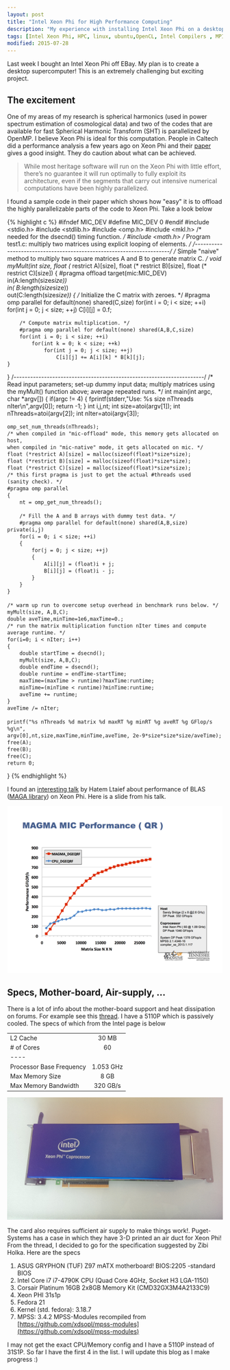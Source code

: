 ```yaml
---
layout: post
title: "Intel Xeon Phi for High Performance Computing"
description: "My experience with installing Intel Xeon Phi on a desktop"
tags: [Intel Xeon Phi, HPC, linux, ubuntu,OpenCL, Intel Compilers , MPI, OpenMP, BLAS, MAGMA]
modified: 2015-07-28
---
```


Last week I bought an Intel Xeon Phi off EBay. My plan is to create a desktop supercomputer! This is an extremely challenging but exciting project.


## The excitement

One of my areas of my research is spherical harmonics (used in power spectrum estimation of cosmological data) and two of the codes that are available for fast Spherical Harmonic Transform (SHT) is parallelized by OpenMP. I believe Xeon Phi is ideal for this computation. People in Caltech did a performance analysis a few years ago on Xeon Phi and their [paper](http://web.ipac.caltech.edu/staff/fmasci/home/miscscience/MIC_benchmarking_2013.pdf) gives a good insight. They do caution about what can be achieved.

> While most heritage software will run on the Xeon Phi with little effort, there’s no guarantee it will run optimally to fully exploit its architecture, even if the segments that carry out intensive numerical computations have been highly parallelized.

I found a sample code in their paper which shows how "easy" it is to offload the highly parallelizable parts of the code to Xeon Phi. Take a look below

{% highlight c %}
#ifndef MIC_DEV
#define MIC_DEV 0
#endif
#include <stdio.h>
#include <stdlib.h>
#include <omp.h>
#include <mkl.h> /* needed for the dsecnd() timing function. */
#include <math.h>
/* Program test1.c: multiply two matrices using explicit looping of elements. */
/*---------------------------------------------------------------------*/
/* Simple "naive" method to multiply two square matrices A and B
 to generate matrix C. */
void myMult(int size,
    float (* restrict A)[size],
    float (* restrict B)[size],
    float (* restrict C)[size])
{
    #pragma offload target(mic:MIC_DEV) in(A:length(size*size)) \
    in( B:length(size*size)) \
    out(C:length(size*size))
    {
        /* Initialize the C matrix with zeroes. */
        #pragma omp parallel for default(none) shared(C,size)
        for(int i = 0; i < size; ++i)
            for(int j = 0; j < size; ++j)
                C[i][j] = 0.f;

        /* Compute matrix multiplication. */
        #pragma omp parallel for default(none) shared(A,B,C,size)
        for(int i = 0; i < size; ++i)
            for(int k = 0; k < size; ++k)
                for(int j = 0; j < size; ++j)
                    C[i][j] += A[i][k] * B[k][j];
    }
}
/*---------------------------------------------------------------------*/
/* Read input parameters; set-up dummy input data; multiply matrices using
 the myMult() function above; average repeated runs. */
int main(int argc, char *argv[])
{
    if(argc != 4)
    {
        fprintf(stderr,"Use: %s size nThreads nIter\n",argv[0]);
        return -1;
    }
    int i,j,nt;
    int size=atoi(argv[1]);
    int nThreads=atoi(argv[2]);
    int nIter=atoi(argv[3]);

    omp_set_num_threads(nThreads);
    /* when compiled in "mic-offload" mode, this memory gets allocated on host,
    when compiled in "mic-native" mode, it gets allocated on mic. */
    float (*restrict A)[size] = malloc(sizeof(float)*size*size);
    float (*restrict B)[size] = malloc(sizeof(float)*size*size);
    float (*restrict C)[size] = malloc(sizeof(float)*size*size);
    /* this first pragma is just to get the actual #threads used
    (sanity check). */
    #pragma omp parallel
    {
        nt = omp_get_num_threads();

        /* Fill the A and B arrays with dummy test data. */
        #pragma omp parallel for default(none) shared(A,B,size) private(i,j)
        for(i = 0; i < size; ++i)
        {
            for(j = 0; j < size; ++j)
            {
                A[i][j] = (float)i + j;
                B[i][j] = (float)i - j;
            }
        }
    }

    /* warm up run to overcome setup overhead in benchmark runs below. */
    myMult(size, A,B,C);
    double aveTime,minTime=1e6,maxTime=0.;
    /* run the matrix multiplication function nIter times and compute
    average runtime. */
    for(i=0; i < nIter; i++)
    {
        double startTime = dsecnd();
        myMult(size, A,B,C);
        double endTime = dsecnd();
        double runtime = endTime-startTime;
        maxTime=(maxTime > runtime)?maxTime:runtime;
        minTime=(minTime < runtime)?minTime:runtime;
        aveTime += runtime;
    }
    aveTime /= nIter;

    printf("%s nThreads %d matrix %d maxRT %g minRT %g aveRT %g GFlop/s %g\n",
    argv[0],nt,size,maxTime,minTime,aveTime, 2e-9*size*size*size/aveTime);
    free(A);
    free(B);
    free(C);
    return 0;
}
{% endhighlight %}

I found an [interesting talk](https://www.hpc.kaust.edu.sa/training/2013/Phi/materials/09-HatemLtaief.pdf) by Hatem Ltaief about performance of BLAS ([MAGA library](http://icl.cs.utk.edu/magma/)) on Xeon Phi. Here is a slide from his talk.

![MAGMA](/images/09-HatemLtaief.png)

## Specs, Mother-board, Air-supply, ...
There is a lot of info about the mother-board support and heat dissipation on forums. For example see this [thread](https://www.pugetsystems.com/labs/articles/Will-your-motherboard-work-with-Intel-Xeon-Phi-490/). I have a 5110P which is passively cooled. The specs of which from the Intel page is below

|  |  |
|:--------|:-------:|
| L2 Cache   | 30 MB   |
| # of Cores   | 60   |
|----
| Processor Base Frequency   | 1.053 GHz   |
| Max Memory Size    | 8 GB   |
| Max Memory Bandwidth   | 320 GB/s   |


![XeonPhi](/images/XeonPhi.jpg)


The card also requires sufficient air supply to make things work!. Puget-Systems has a case in which they have 3-D printed an air duct for Xeon Phi! From the thread, I decided to go for the specification suggested by Zibi Holka. Here are the specs

1. ASUS GRYPHON (TUF) Z97 mATX motherboard! BIOS:2205 -standard BIOS
2. Intel Core i7 i7-4790K CPU (Quad Core 4GHz, Socket H3 LGA-1150)
3. Corsair Platinum 16GB 2x8GB Memory Kit (CMD32GX3M4A2133C9)
4. Xeon PHI 31s1p
5. Fedora 21
6. Kernel (std. fedora): 3.18.7
7. MPSS: 3.4.2 MPSS-Modules recompiled from [https://github.com/xdsopl/mpss-modules](https://github.com/xdsopl/mpss-modules)

I may not get the exact CPU/Memory config and I have a 5110P instead of 31S1P. So far I have the first 4 in the list. I will update this blog as I make progress :)
